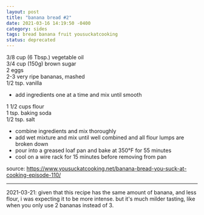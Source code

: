 ```yaml
---
layout: post
title: "banana bread #2"
date: 2021-03-16 14:19:50 -0400
category: sides
tags: bread banana fruit yousuckatcooking
status: deprecated
---
```


3/8 cup (6 Tbsp.) vegetable oil  
3/4 cup (150g) brown sugar  
2 eggs  
2-3 very ripe bananas, mashed  
1/2 tsp. vanilla  
* add ingredients one at a time and mix until smooth

1 1/2 cups flour  
1 tsp. baking soda  
1/2 tsp. salt  
* combine ingredients and mix thoroughly
* add wet mixture and mix until well combined and all flour lumps are broken down
* pour into a greased loaf pan and bake at 350°F for 55 minutes
* cool on a wire rack for 15 minutes before removing from pan

source: <https://www.yousuckatcooking.net/banana-bread-you-suck-at-cooking-episode-110/>

---

2021-03-21: given that this recipe has the same amount of banana, and less flour, i
was expecting it to be more intense. but it's much milder tasting, like when you only
use 2 bananas instead of 3.
